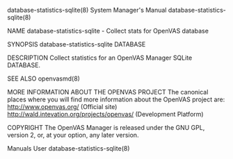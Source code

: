 database-statistics-sqlite(8)                                 System Manager's Manual                                database-statistics-sqlite(8)

NAME
       database-statistics-sqlite - Collect stats for OpenVAS database

SYNOPSIS
       database-statistics-sqlite DATABASE

DESCRIPTION
       Collect statistics for an OpenVAS Manager SQLite DATABASE.

SEE ALSO
       openvasmd(8)

MORE INFORMATION ABOUT THE OPENVAS PROJECT
       The  canonical  places  where  you  will  find  more  information  about  the  OpenVAS project are: http://www.openvas.org/ (Official site)
       http://wald.intevation.org/projects/openvas/ (Development Platform)

COPYRIGHT
       The OpenVAS Manager is released under the GNU GPL, version 2, or, at your option, any later version.

Manuals                                                                User                                          database-statistics-sqlite(8)
